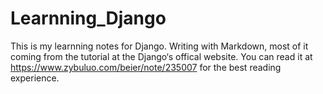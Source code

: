 # Learnning_Django
This is my learnning notes for Django. Writing with Markdown, most of it coming from the tutorial at the Django‘s offical website.
You can read it at https://www.zybuluo.com/beier/note/235007 for the best reading experience.
